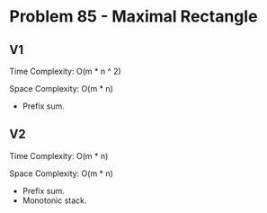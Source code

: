 # Problem 85 - Maximal Rectangle

## V1

Time Complexity: O(m * n ^ 2)

Space Complexity: O(m * n)

- Prefix sum.

## V2

Time Complexity: O(m * n)

Space Complexity: O(m * n)

- Prefix sum.
- Monotonic stack.